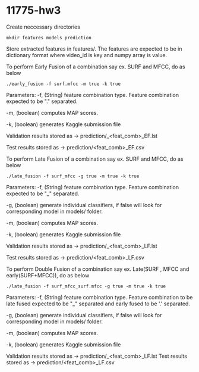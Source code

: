 # 11775-hw3
Create neccessary directories
```
mkdir features models prediction
```
Store extracted features in features/. The features are expected to be in dictionary format where video_id is key and numpy array is value.

To perform Early Fusion of a combination say ex. SURF and MFCC, do as below
```
./early_fusion -f surf.mfcc -m true -k true
```
Parameters:
-f, (String) feature combination type. Feature combination expected to be "." separated.

-m, (boolean) computes MAP scores.

-k, (boolean) generates Kaggle submission file



 Validation results stored as -> prediction/<event>_<feat_comb>\_EF.lst
 
 Test results stored as -> prediction/<feat_comb>\_EF.csv
 
 
 
 To perform Late Fusion of a combination say ex. SURF and MFCC, do as below
```
./late_fusion -f surf_mfcc -g true -m true -k true
```
Parameters:
-f, (String) feature combination type. Feature combination expected to be "\_" separated.

-g, (boolean) generate individual classifiers, if false will look for corresponding model in models/ folder.

-m, (boolean) computes MAP scores.

-k, (boolean) generates Kaggle submission file


 Validation results stored as -> prediction/<event>_<feat_comb>\_LF.lst
 
 Test results stored as -> prediction/<feat_comb>\_LF.csv
 
 
 
 To perform Double Fusion of a combination say ex. Late(SURF , MFCC and early(SURF+MFCC)), do as below
```
./late_fusion -f surf_mfcc_surf.mfcc -g true -m true -k true
```
Parameters:
-f, (String) feature combination type. Feature combination to be late fused expected to be "\_" separated and early fused to be '.' separated.

-g, (boolean) generate individual classifiers, if false will look for corresponding model in models/ folder.

-m, (boolean) computes MAP scores.

-k, (boolean) generates Kaggle submission file

 Validation results stored as -> prediction/<event>_<feat_comb>_LF.lst
 Test results stored as -> prediction/<feat_comb>_LF.csv
 
